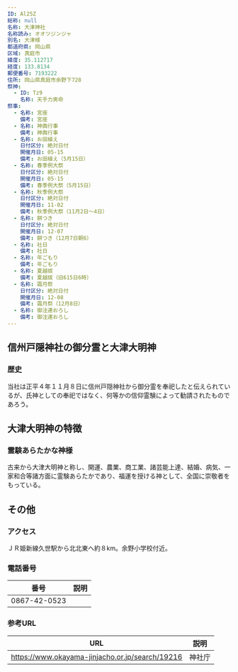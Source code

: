 ```yaml
---
ID: Al25Z
総称: null
名称: 大津神社
名称読み: オオツジンジャ
別名: 大津様
都道府県: 岡山県
区域: 真庭市
緯度: 35.112717
経度: 133.8134
郵便番号: 7193222
住所: 岡山県真庭市余野下728
祭神:
  - ID: Tz9
    名称: 天手力男命
祭事:
  - 名称: 宮座
    備考: 宮座
  - 名称: 神輿行事
    備考: 神輿行事
  - 名称: お田植え
    日付区分: 絶対日付
    開催月日: 05-15
    備考: お田植え（5月15日）
  - 名称: 春季例大祭
    日付区分: 絶対日付
    開催月日: 05-15
    備考: 春季例大祭（5月15日）
  - 名称: 秋季例大祭
    日付区分: 絶対日付
    開催月日: 11-02
    備考: 秋季例大祭（11月2日～4日）
  - 名称: 餅つき
    日付区分: 絶対日付
    開催月日: 12-07
    備考: 餅つき（12月7日朝6）
  - 名称: 社日
    備考: 社日
  - 名称: 年ごもり
    備考: 年ごもり
  - 名称: 夏越祓
    備考: 夏越祓（旧615日6時）
  - 名称: 霜月祭
    日付区分: 絶対日付
    開催月日: 12-08
    備考: 霜月祭（12月8日）
  - 名称: 御注連おろし
    備考: 御注連おろし
---
```


## 信州戸隠神社の御分霊と大津大明神

### 歴史

当社は正平４年１１月８日に信州戸隠神社から御分霊を奉祀したと伝えられているが、氏神としての奉祀ではなく、何等かの信仰霊験によって勧請されたものであろう。

## 大津大明神の特徴

### 霊験あらたかな神様

古来から大津大明神と称し、開運、農業、商工業、諸芸能上達、結婚、病気、一家和合等諸方面に霊験あらたかであり、福運を授ける神として、全国に崇敬者をもっている。

## その他

### アクセス

ＪＲ姫新線久世駅から北北東へ約８km。余野小学校付近。

### 電話番号

| 番号         | 説明 |
| ------------ | ---- |
| 0867-42-0523 |      |

### 参考URL

| URL                                             | 説明   |
| ----------------------------------------------- | ------ |
| https://www.okayama-jinjacho.or.jp/search/19216 | 神社庁 |
